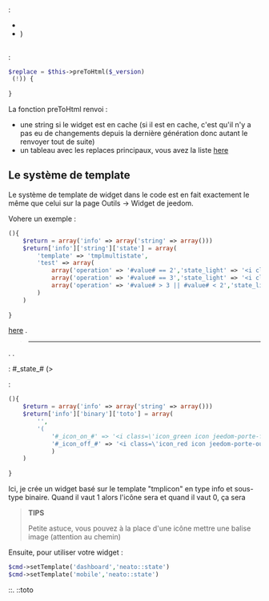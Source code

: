 # 

 :

- 
- )

## 

 [](https://github.com/jeedom/plugin-weather/blob/beta/core/class/weather.class.php#L647)

 :

````php
$replace = $this->preToHtml($_version)
 (!)) {
	
}
````

La fonction preToHtml renvoi :

- une string si le widget est en cache (si il est en cache, c'est qu'il n'y a pas eu de changements depuis la dernière génération donc autant le renvoyer tout de suite)
- un tableau avec les replaces principaux, vous avez la liste [here](https://github.com/jeedom/core/blob/alpha/core/class/eqLogic.class.php#L663)

## Le système de template

Le système de template de widget dans le code est en fait exactement le même que celui sur la page Outils -> Widget de jeedom.

Vohere un exemple :

````php
(){
	$return = array('info' => array('string' => array()))
	$return['info']['string']['state'] = array(
		'template' => 'tmplmultistate',
		'test' => array(
			array('operation' => '#value# == 2','state_light' => '<i class="icon maison-vacuum6"></i>','state_dark' => '<i class="icon maison-vacuum6"></i>'),
			array('operation' => '#value# == 3','state_light' => '<i class="fa fa-pause"></i>','state_dark' => '<i class="fa fa-pause"></i>'),
			array('operation' => '#value# > 3 || #value# < 2','state_light' => '<i class="fa fa-home"></i>','state_dark' => '<i class="fa fa-home"></i>')
		)
	)
	
}
````

 [here](https://github.com/jeedom/core/tree/alpha/core/template/dashboard) .

> ****
>
> 

. .

 :  #\_state_# (>

 :

````php
(){
	$return = array('info' => array('string' => array()))
	$return['info']['binary']['toto'] = array(
		'',
		'(
			'#_icon_on_#' => '<i class=\'icon_green icon jeedom-porte-ferme\'></i>',
			'#_icon_off_#' => '<i class=\'icon_red icon jeedom-porte-ouverte\'></i>'
			)
	)
	
}
````

Ici, je crée un widget  basé sur le template "tmplicon" en type info et sous-type binaire. Quand il vaut 1 alors l'icône sera <i class='icon_green icon jeedom-porte-ferme'></i> et quand il vaut 0, ça sera <i class='icon_red icon jeedom-porte-ouverte'></i>

>**TIPS**
>
> Petite astuce, vous pouvez à la place d'une icône mettre une balise image (attention au chemin)

Ensuite, pour utiliser votre widget :

````php
$cmd->setTemplate('dashboard','neato::state')
$cmd->setTemplate('mobile','neato::state')
````

::. ::toto


